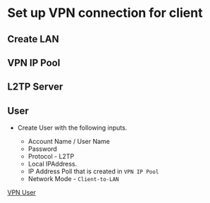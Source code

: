 # Set up VPN connection for client

## Create LAN

## VPN IP Pool

## L2TP Server

## User

* Create User with the following inputs.

    * Account Name / User Name
    * Password
    * Protocol - L2TP
    * Local IPAddress. 
    * IP Address Poll that is created in `VPN IP Pool`
    * Network Mode - `Client-to-LAN`


[VPN User](Network/Tp-Link%20VPN%20Router/img/VPN%20User.png)